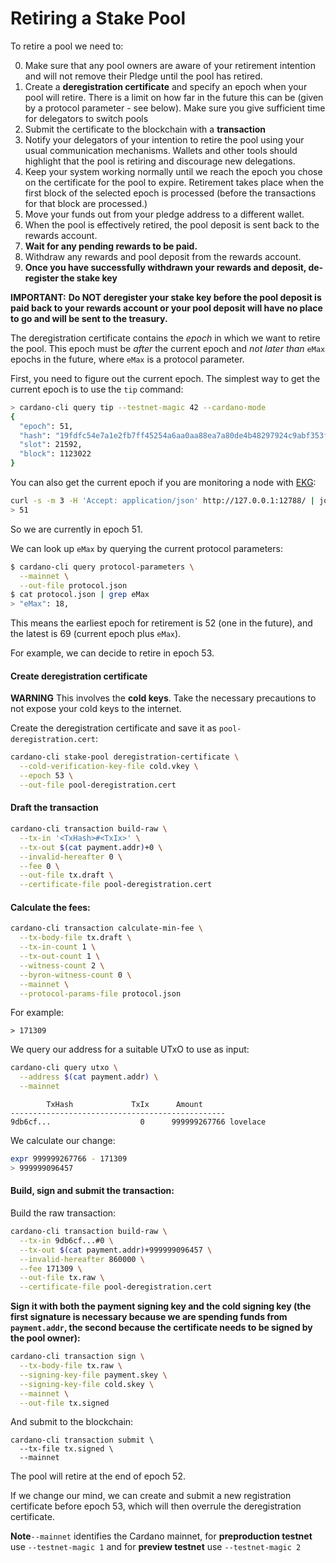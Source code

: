 # Retiring a Stake Pool

To retire a pool we need to:

0. Make sure that any pool owners are aware of your retirement intention and will not remove their Pledge until the pool has retired.
1. Create a **deregistration certificate** and specify an epoch when your pool will retire. There is a limit on how far in the future this can be (given by a protocol parameter - see below). Make sure you give sufficient time for delegators to switch pools
2. Submit the certificate to the blockchain with a **transaction**
3. Notify your delegators of your intention to retire the pool using your usual communication mechanisms. Wallets and other tools should highlight that the pool is retiring and discourage new delegations.
4. Keep your system working normally until we reach the epoch you chose on the certificate for the pool to expire. Retirement takes place when the first block of the selected epoch is processed (before the transactions for that block are processed.)
5. Move your funds out from your pledge address to a different wallet.  
6. When the pool is effectively retired, the pool deposit is sent back to the rewards account.
7. **Wait for any pending rewards to be paid.**
8. Withdraw any rewards and pool deposit from the rewards account.
9. **Once you have successfully withdrawn your rewards and deposit, de-register the stake key**

**IMPORTANT:**
**Do NOT deregister your stake key before the pool deposit is paid back to your rewards account or your pool deposit will have no place to go and will be sent to the treasury.**

The deregistration certificate contains the _epoch_ in which we want to retire the pool. This epoch must be _after_ the current epoch and _not later than_ `eMax` epochs in the future, where `eMax` is a protocol parameter.

First, you need to figure out the current epoch. The simplest way to get the current epoch is to use the `tip` command:

```bash
> cardano-cli query tip --testnet-magic 42 --cardano-mode
{
  "epoch": 51,
  "hash": "19fdfc54e7a1e2fb7ff45254a6aa0aa88ea7a80de4b48297924c9abf353f9cb7",
  "slot": 21592,
  "block": 1123022
}
```

You can also get the current epoch if you are monitoring a node with [EKG](../logging-monitoring/ekg.md):

```bash
curl -s -m 3 -H 'Accept: application/json' http://127.0.0.1:12788/ | jq '.cardano.node.metrics.epoch.int.val'
> 51
```

So we are currently in epoch 51.

We can look up `eMax` by querying the current protocol parameters:

```bash
$ cardano-cli query protocol-parameters \
  --mainnet \
  --out-file protocol.json
$ cat protocol.json | grep eMax
> "eMax": 18,
```

This means the earliest epoch for retirement is 52 (one in the future), and the latest is 69 (current epoch plus `eMax`).

For example, we can decide to retire in epoch 53.

#### Create deregistration certificate

**WARNING** This involves the __cold keys__. Take the necessary precautions to not expose your cold keys to the internet.

Create the deregistration certificate and save it as `pool-deregistration.cert`:

```bash
cardano-cli stake-pool deregistration-certificate \
  --cold-verification-key-file cold.vkey \
  --epoch 53 \
  --out-file pool-deregistration.cert
```

#### Draft the transaction

```bash
cardano-cli transaction build-raw \
  --tx-in '<TxHash>#<TxIx>' \
  --tx-out $(cat payment.addr)+0 \
  --invalid-hereafter 0 \
  --fee 0 \
  --out-file tx.draft \
  --certificate-file pool-deregistration.cert
```

#### Calculate the fees:

```bash
cardano-cli transaction calculate-min-fee \
  --tx-body-file tx.draft \
  --tx-in-count 1 \
  --tx-out-count 1 \
  --witness-count 2 \
  --byron-witness-count 0 \
  --mainnet \
  --protocol-params-file protocol.json
```

For example:

```
> 171309
```

We query our address for a suitable UTxO to use as input:

```bash
cardano-cli query utxo \
  --address $(cat payment.addr) \
  --mainnet
```

```
        TxHash             TxIx      Amount
------------------------------------------------
9db6cf...                    0      999999267766 lovelace
```

We calculate our change:

```bash
expr 999999267766 - 171309
> 999999096457
```

#### Build, sign and submit the transaction:

Build the raw transaction:

```bash
cardano-cli transaction build-raw \
  --tx-in 9db6cf...#0 \
  --tx-out $(cat payment.addr)+999999096457 \
  --invalid-hereafter 860000 \
  --fee 171309 \
  --out-file tx.raw \
  --certificate-file pool-deregistration.cert
```

**Sign it with both the payment signing key and the cold signing key
(the first signature is necessary because we are spending funds from `payment.addr`,
the second because the certificate needs to be signed by the pool owner):**

```bash
cardano-cli transaction sign \
  --tx-body-file tx.raw \
  --signing-key-file payment.skey \
  --signing-key-file cold.skey \
  --mainnet \
  --out-file tx.signed
```

And submit to the blockchain:

```basg
cardano-cli transaction submit \
  --tx-file tx.signed \
  --mainnet
```

The pool will retire at the end of epoch 52.

If we change our mind, we can create and submit a new registration certificate before epoch 53, which will then overrule the deregistration certificate.

**Note**`--mainnet` identifies the Cardano mainnet, for **preproduction testnet** use `--testnet-magic 1` and for **preview testnet** use `--testnet-magic 2`
